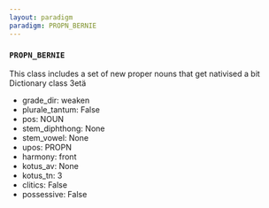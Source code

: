 ```yaml
---
layout: paradigm
paradigm: PROPN_BERNIE
---
```

### ` PROPN_BERNIE `

This class includes a set of new proper nouns that get nativised a bit Dictionary class 3etä
* grade_dir: weaken
* plurale_tantum: False
* pos: NOUN
* stem_diphthong: None
* stem_vowel: None
* upos: PROPN
* harmony: front
* kotus_av: None
* kotus_tn: 3
* clitics: False
* possessive: False
